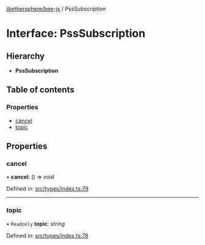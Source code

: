 [@ethersphere/bee-js](../README.md) / PssSubscription

# Interface: PssSubscription

## Hierarchy

* **PssSubscription**

## Table of contents

### Properties

- [cancel](psssubscription.md#cancel)
- [topic](psssubscription.md#topic)

## Properties

### cancel

• **cancel**: () => *void*

Defined in: [src/types/index.ts:79](https://github.com/ethersphere/bee-js/blob/313830a/src/types/index.ts#L79)

___

### topic

• `Readonly` **topic**: *string*

Defined in: [src/types/index.ts:78](https://github.com/ethersphere/bee-js/blob/313830a/src/types/index.ts#L78)

